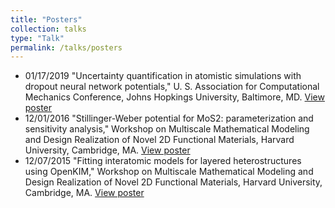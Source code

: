 ```yaml
---
title: "Posters"
collection: talks
type: "Talk"
permalink: /talks/posters
---
```


- 01/17/2019 "Uncertainty quantification in atomistic simulations with dropout neural
  network potentials," U. S. Association for Computational Mechanics Conference,
  Johns Hopkings University, Baltimore, MD.
  [View poster](https://mjwen.github.io/files/poster_dropout_uncertainty.pdf)
- 12/01/2016 "Stillinger-Weber potential for MoS2: parameterization and sensitivity
  analysis," Workshop on Multiscale Mathematical Modeling and Design Realization of Novel
  2D Functional Materials, Harvard University, Cambridge, MA.
  [View poster](https://mjwen.github.io/files/poster_fitting_mos2.pdf)
- 12/07/2015 "Fitting interatomic models for layered heterostructures using OpenKIM,"
  Workshop on Multiscale Mathematical Modeling and Design Realization of Novel 2D
  Functional Materials, Harvard University, Cambridge, MA.
  [View poster](https://mjwen.github.io/files/poster_general_fitting.pdf)

